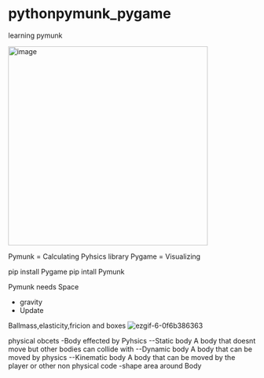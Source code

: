 # pythonpymunk_pygame
learning pymunk

<img width="406" alt="image" src="https://github.com/eisikogl/pythonpymunk_pygame/assets/98874999/0e8ab7a3-af4e-426a-800e-a5badc1c527a">


Pymunk = Calculating Pyhsics library
Pygame = Visualizing

pip install Pygame
pip intall Pymunk

Pymunk needs Space 
- gravity
- Update

Ballmass,elasticity,fricion and boxes
![ezgif-6-0f6b386363](https://github.com/eisikogl/pythonpymunk_pygame/assets/98874999/d587ef1e-160e-491f-a907-3838b2a6cfb5)



physical obcets
-Body effected by Pyhsics
--Static body A body that doesnt move but other bodies can collide with
--Dynamic body A body that can be moved by physics
--Kinematic body A body that can be moved by the player or other non physical code
-shape area around Body
